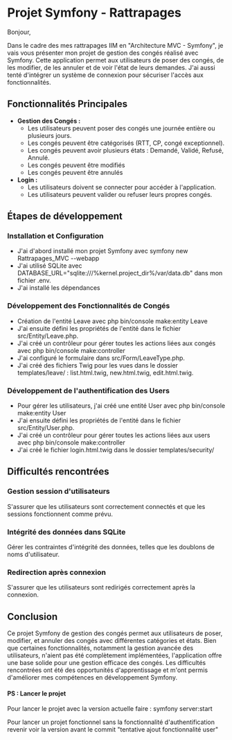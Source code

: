 # Projet Symfony - Rattrapages

Bonjour,

Dans le cadre des mes rattrapages IIM en "Architecture MVC - Symfony", je vais vous présenter mon projet de gestion des congés réalisé avec Symfony. Cette application permet aux utilisateurs de poser des congés, de les modifier, de les annuler et de voir l'état de leurs demandes. J'ai aussi tenté d'intégrer un système de connexion pour sécuriser l'accès aux fonctionnalités.

## Fonctionnalités Principales

- **Gestion des Congés :**
  - Les utilisateurs peuvent poser des congés une journée entière ou plusieurs jours.
  - Les congés peuvent être catégorisés (RTT, CP, congé exceptionnel).
  - Les congés peuvent avoir plusieurs états : Demandé, Validé, Refusé, Annulé.
  - Les congés peuvent être modifiés
  - Les congés peuvent être annulés
- **Login :**
  - Les utilisateurs doivent se connecter pour accéder à l'application.
  - Les utilisateurs peuvent valider ou refuser leurs propres congés.

## Étapes de développement

### Installation et Configuration

- J'ai d'abord installé mon projet Symfony avec symfony new Rattrapages_MVC --webapp
- J'ai utilisé SQLite avec DATABASE_URL="sqlite:///%kernel.project_dir%/var/data.db" dans mon fichier .env.
- J'ai installé les dépendances

### Développement des Fonctionnalités de Congés

- Création de l'entité Leave avec php bin/console make:entity Leave
- J'ai ensuite défini les propriétés de l'entité dans le fichier src/Entity/Leave.php.
- J'ai créé un contrôleur pour gérer toutes les actions liées aux congés avec php bin/console make:controller
- J'ai configuré le formulaire dans src/Form/LeaveType.php.
- J'ai créé des fichiers Twig pour les vues dans le dossier templates/leave/ : list.html.twig, new.html.twig, edit.html.twig.

### Développement de l'authentification des Users

- Pour gérer les utilisateurs, j'ai créé une entité User avec php bin/console make:entity User
- J'ai ensuite défini les propriétés de l'entité dans le fichier src/Entity/User.php.
- J'ai créé un contrôleur pour gérer toutes les actions liées aux users avec php bin/console make:controller
- J'ai créé le fichier login.html.twig dans le dossier templates/security/

## Difficultés rencontrées

### Gestion session d'utilisateurs

S'assurer que les utilisateurs sont correctement connectés et que les sessions fonctionnent comme prévu.

### Intégrité des données dans SQLite

Gérer les contraintes d'intégrité des données, telles que les doublons de noms d'utilisateur.

### Redirection après connexion

S'assurer que les utilisateurs sont redirigés correctement après la connexion.

## Conclusion

Ce projet Symfony de gestion des congés permet aux utilisateurs de poser, modifier, et annuler des congés avec différentes catégories et états. Bien que certaines fonctionnalités, notamment la gestion avancée des utilisateurs, n'aient pas été complètement implémentées, l'application offre une base solide pour une gestion efficace des congés. Les difficultés rencontrées ont été des opportunités d'apprentissage et m'ont permis d'améliorer mes compétences en développement Symfony.

#### PS : Lancer le projet

Pour lancer le projet avec la version actuelle faire : symfony server:start

Pour lancer un projet fonctionnel sans la fonctionnalité d'authentification revenir voir la version avant le commit "tentative ajout fonctionnalité user"
